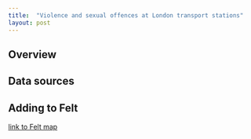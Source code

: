 ```yaml
---
title:  "Violence and sexual offences at London transport stations"
layout: post
---
```


## Overview

## Data sources

## Adding to Felt

[link to Felt map]("https://felt.com/map/btp-london-dNirKv9B9ASxmumRUvrkZvxD?loc=51.53461,-0.13169,12.08z&share=1")

